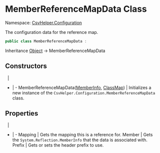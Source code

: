 # MemberReferenceMapData Class

Namespace: [CsvHelper.Configuration](/api/CsvHelper.Configuration)

The configuration data for the reference map.

```cs
public class MemberReferenceMapData : 
```

Inheritance [Object](https://docs.microsoft.com/en-us/dotnet/api/system.object) -> MemberReferenceMapData

## Constructors
&nbsp; | &nbsp;
- | -
MemberReferenceMapData([MemberInfo](https://docs.microsoft.com/en-us/dotnet/api/system.reflection.memberinfo), [ClassMap](/api/CsvHelper.Configuration/ClassMap)) | Initializes a new instance of the ``CsvHelper.Configuration.MemberReferenceMapData`` class.

## Properties
&nbsp; | &nbsp;
- | -
Mapping | Gets the mapping this is a reference for.
Member | Gets the ``System.Reflection.MemberInfo`` that the data is associated with.
Prefix | Gets or sets the header prefix to use.
